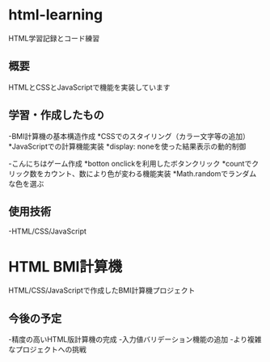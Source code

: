 # html-learning
HTML学習記録とコード練習

## 概要
HTMLとCSSとJavaScriptで機能を実装しています

## 学習・作成したもの
-BMI計算機の基本構造作成 
 *CSSでのスタイリング（カラー文字等の追加） 
 *JavaScriptでの計算機能実装 
 *display: noneを使った結果表示の動的制御
 
-こんにちはゲーム作成
 *botton onclickを利用したボタンクリック
 *countでクリック数をカウント、数により色が変わる機能実装
 *Math.randomでランダムな色を選ぶ
 

## 使用技術
-HTML/CSS/JavaScript

# HTML BMI計算機
HTML/CSS/JavaScriptで作成したBMI計算機プロジェクト 


## 今後の予定
-精度の高いHTML版計算機の完成 
-入力値バリデーション機能の追加 
-より複雑なプロジェクトへの挑戦
